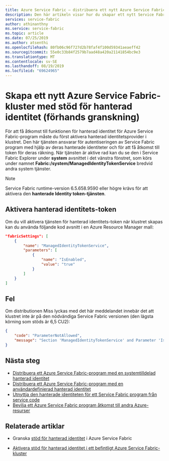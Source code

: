 ```yaml
---
title: Azure Service Fabric – distribuera ett nytt Azure Service Fabric-kluster med stöd för hanterad identitet | Microsoft Docs
description: Den här artikeln visar hur du skapar ett nytt Service Fabric kluster med hanterad identitet aktive rad
services: service-fabric
author: athinanthny
ms.service: service-fabric
ms.topic: article
ms.date: 07/25/2019
ms.author: atsenthi
ms.openlocfilehash: 80fb06c96f727d2b78faf4f100d59341aeaeff42
ms.sourcegitcommit: 55e0c33b84f2579b7aad48a420a21141854bc9e3
ms.translationtype: MT
ms.contentlocale: sv-SE
ms.lasthandoff: 08/19/2019
ms.locfileid: "69624965"
---
```

# <a name="create-a-new-azure-service-fabric-cluster-with-managed-identity-support-preview"></a>Skapa ett nytt Azure Service Fabric-kluster med stöd för hanterad identitet (förhands granskning)

För att få åtkomst till funktionen för hanterad identitet för Azure Service Fabric-program måste du först aktivera hanterad identitetsprovider i klustret. Den här tjänsten ansvarar för autentiseringen av Service Fabric program med hjälp av deras hanterade identiteter och för att få åtkomst till token för deras räkning. När tjänsten är aktive rad kan du se den i Service Fabric Explorer under **system** avsnittet i det vänstra fönstret, som körs under namnet **Fabric:/system/ManagedIdentityTokenService** bredvid andra system tjänster.

> [!NOTE]
> Service Fabric runtime-version 6.5.658.9590 eller högre krävs för att aktivera den **hanterade Identity token-tjänsten**.  

## <a name="enable-the-managed-identity-token-service"></a>Aktivera hanterad identitets-token 
Om du vill aktivera tjänsten för hanterad identitets-token när klustret skapas kan du använda följande kod avsnitt i en Azure Resource Manager mall:

```json
"fabricSettings": [
    {
        "name": "ManagedIdentityTokenService",
        "parameters": [
            {
                "name": "IsEnabled",
                "value": "true"
            }
        ]
    }
]
```

## <a name="errors"></a>Fel

Om distributionen Miss lyckas med det här meddelandet innebär det att klustret inte är på den nödvändiga Service Fabric versionen (den lägsta körning som stöds är 6,5 CU2):



```json
{
    "code": "ParameterNotAllowed",
    "message": "Section 'ManagedIdentityTokenService' and Parameter 'IsEnabled' is not allowed."
}
```

## <a name="next-steps"></a>Nästa steg
* [Distribuera ett Azure Service Fabric-program med en systemtilldelad hanterad identitet](./how-to-deploy-service-fabric-application-system-assigned-managed-identity.md)
* [Distribuera ett Azure Service Fabric-program med en användardefinierad hanterad identitet](./how-to-deploy-service-fabric-application-user-assigned-managed-identity.md)
* [Utnyttja den hanterade identiteten för ett Service Fabric program från service code](./how-to-managed-identity-service-fabric-app-code.md)
* [Bevilja ett Azure Service Fabric program åtkomst till andra Azure-resurser](./how-to-grant-access-other-resources.md)

## <a name="related-articles"></a>Relaterade artiklar
* Granska [stöd för hanterad identitet](./concepts-managed-identity.md) i Azure Service Fabric

* [Aktivera stöd för hanterad identitet i ett befintligt Azure Service Fabric-kluster](./configure-existing-cluster-enable-managed-identity-token-service.md)

